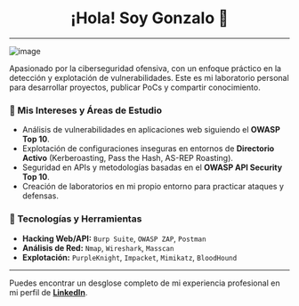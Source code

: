 <h1 align="center">¡Hola! Soy Gonzalo 👋</h1>

---
![image](https://github.com/user-attachments/assets/ef2a650c-464e-4f5e-8a92-0b9ed325ebd1)





Apasionado por la ciberseguridad ofensiva, con un enfoque práctico en la detección y explotación de vulnerabilidades. Este es mi laboratorio personal para desarrollar proyectos, publicar PoCs y compartir conocimiento.

### 🌱 Mis Intereses y Áreas de Estudio

* Análisis de vulnerabilidades en aplicaciones web siguiendo el **OWASP Top 10**.
* Explotación de configuraciones inseguras en entornos de **Directorio Activo** (Kerberoasting, Pass the Hash, AS-REP Roasting).
* Seguridad en APIs y metodologías basadas en el **OWASP API Security Top 10**.
* Creación de laboratorios en mi propio entorno para practicar ataques y defensas.

### 🔧 Tecnologías y Herramientas

* **Hacking Web/API:** `Burp Suite`, `OWASP ZAP`, `Postman`
* **Análisis de Red:** `Nmap`, `Wireshark`, `Masscan`
* **Explotación:** `PurpleKnight`, `Impacket`, `Mimikatz`, `BloodHound`
---

Puedes encontrar un desglose completo de mi experiencia profesional en mi perfil de **[LinkedIn](https://www.linkedin.com/in/gonzalo-g%C3%B3mez-martos-2b51722b1/)**.
